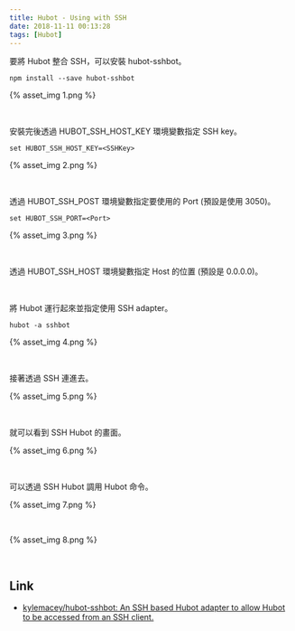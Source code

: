 ```yaml
---
title: Hubot - Using with SSH
date: 2018-11-11 00:13:28
tags: [Hubot]
---
```


要將 Hubot 整合 SSH，可以安裝 hubot-sshbot。  

<!-- More -->

    npm install --save hubot-sshbot

{% asset_img 1.png %}

<br/>


安裝完後透過 HUBOT_SSH_HOST_KEY 環境變數指定 SSH key。  

    set HUBOT_SSH_HOST_KEY=<SSHKey>

{% asset_img 2.png %}

<br/>


透過 HUBOT_SSH_POST 環境變數指定要使用的 Port (預設是使用 3050)。  

    set HUBOT_SSH_PORT=<Port>

{% asset_img 3.png %}

<br/>


透過 HUBOT_SSH_HOST 環境變數指定 Host 的位置 (預設是 0.0.0.0)。

<br/>


將 Hubot 運行起來並指定使用 SSH adapter。  

    hubot -a sshbot

{% asset_img 4.png %}

<br/>


接著透過 SSH 連進去。  

{% asset_img 5.png %}

<br/>


就可以看到 SSH Hubot 的畫面。  

{% asset_img 6.png %}

<br/>


可以透過 SSH Hubot 調用 Hubot 命令。  

{% asset_img 7.png %}

<br/>


{% asset_img 8.png %}

<br/>


Link
----
* [kylemacey/hubot-sshbot: An SSH based Hubot adapter to allow Hubot to be accessed from an SSH client.](https://github.com/kylemacey/hubot-sshbot)
